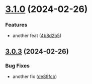 # [3.1.0](https://github.com/allanpena/semver/compare/v3.0.3...v3.1.0) (2024-02-26)


### Features

* another feat ([4b8d2b5](https://github.com/allanpena/semver/commit/4b8d2b5bf0adc3a915babba97df2c397e0fa33ed))

## [3.0.3](https://github.com/allanpena/semver/compare/v3.0.2...v3.0.3) (2024-02-26)


### Bug Fixes

* another fix ([de89fcb](https://github.com/allanpena/semver/commit/de89fcb55e2dbba185e259b578cd9e7ffead4306))
